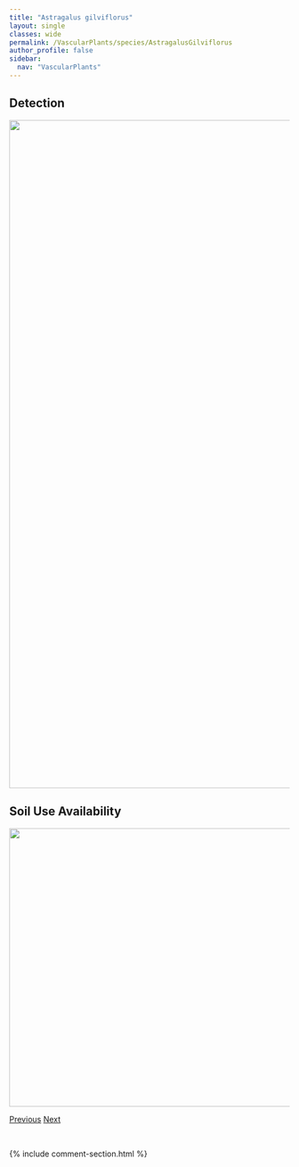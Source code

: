 ```yaml
---
title: "Astragalus gilviflorus"
layout: single
classes: wide
permalink: /VascularPlants/species/AstragalusGilviflorus
author_profile: false
sidebar:
  nav: "VascularPlants"
---
```


<h2>Detection</h2>

<a href="https://drive.google.com/uc?export=view&id=1x6o4HRSu6pYS2ztGRNYj5VNb1F4fSCIO">
<img src="https://drive.google.com/uc?export=view&id=1x6o4HRSu6pYS2ztGRNYj5VNb1F4fSCIO" height = "1200" width = "800">
</a>


<h2>Soil Use Availability</h2>

<a href="https://drive.google.com/uc?export=view&id=1K0E-C9zoNQa6pPKQxHTkl7Fru3r-XRQR">
<img src="https://drive.google.com/uc?export=view&id=1K0E-C9zoNQa6pPKQxHTkl7Fru3r-XRQR" height = "500" width = "1000">
</a>


<a href="/DevelopmentWebsite/VascularPlants/species/AstragalusFlexuosus" class="pagination--pager" title="Astragalus flexuosus">Previous</a> <a href="/DevelopmentWebsite/VascularPlants/species/AstragalusLaxmannii" class="pagination--pager" title="Astragalus laxmannii">Next</a>

<p>&nbsp;</p>

{% include comment-section.html %}
